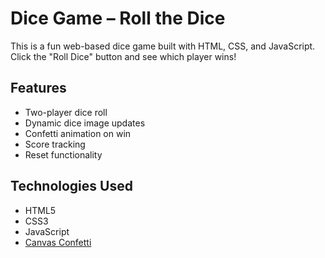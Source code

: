 #  Dice Game – Roll the Dice

This is a fun web-based dice game built with HTML, CSS, and JavaScript. Click the "Roll Dice" button and see which player wins!

##  Features
- Two-player dice roll
- Dynamic dice image updates
- Confetti animation on win
- Score tracking
- Reset functionality

##  Technologies Used
- HTML5
- CSS3
- JavaScript
- [Canvas Confetti](https://www.kirilv.com/canvas-confetti/)
